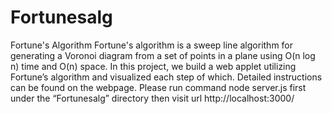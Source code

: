# Fortunesalg
Fortune's Algorithm
Fortune's algorithm is a sweep line algorithm for generating a Voronoi diagram from a set of points in a plane using O(n log n) time and O(n) space. In this project, we build a web applet utilizing Fortune’s algorithm and visualized each step of which. Detailed instructions can be found on the webpage.
Please run command node server.js first under the “Fortunesalg” directory then visit url http://localhost:3000/
